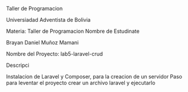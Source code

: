 Taller de Programacion

Universiadad Adventista de Bolivia 

Materia: Taller de Programacion Nombre de Estudinate

Brayan Daniel Muñoz Mamani 

Nombre del Proyecto: lab5-laravel-crud

 Descripci

Instalacion de Laravel y Composer, para la creacion de un servidor Paso para leventar el proyecto crear un archivo laravel y ejecutarlo